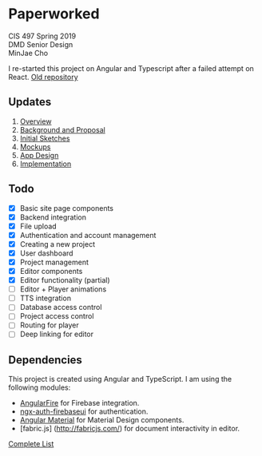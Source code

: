 # Paperworked

CIS 497 Spring 2019\
DMD Senior Design\
MinJae Cho

I re-started this project on Angular and Typescript after a failed attempt on React. [Old repository](https://github.com/minjaec/paperworked)

## Updates

1. [Overview](minjae.ch/blog/srproj)
1. [Background and Proposal](minjae.ch/blog/srproj-2)
1. [Initial Sketches](minjae.ch/blog/srproj-3)
1. [Mockups](minjae.ch/blog/srproj-3)
1. [App Design](minjae.ch/blog/srproj-4)
1. [Implementation](minjae.ch/blog/srproj-5)

## Todo

- [x] Basic site page components
- [x] Backend integration
- [x] File upload
- [x] Authentication and account management
- [x] Creating a new project
- [x] User dashboard
- [x] Project management
- [x] Editor components
- [x] Editor functionality (partial)
- [ ] Editor + Player animations
- [ ] TTS integration
- [ ] Database access control
- [ ] Project access control
- [ ] Routing for player
- [ ] Deep linking for editor

## Dependencies

This project is created using Angular and TypeScript. I am using the following modules:

* [AngularFire](https://github.com/angular/angularfire2) for Firebase integration.
* [ngx-auth-firebaseui](https://github.com/AnthonyNahas/ngx-auth-firebaseui) for authentication.
* [Angular Material](https://github.com/angular/material2) for Material Design components.
* [fabric.js] (http://fabricjs.com/) for document interactivity in editor.

[Complete List](https://github.com/minjaec/paperworked-app/network/dependencies)




